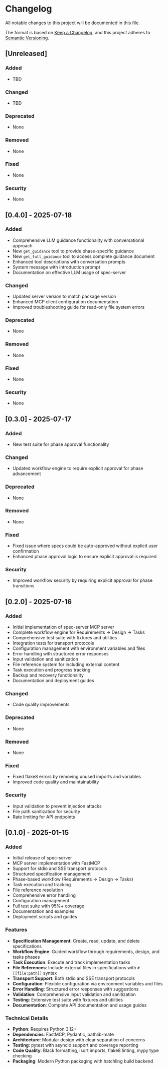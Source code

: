 # Changelog

All notable changes to this project will be documented in this file.

The format is based on [Keep a Changelog](https://keepachangelog.com/en/1.0.0/),
and this project adheres to [Semantic Versioning](https://semver.org/spec/v2.0.0.html).

## [Unreleased]

### Added
- TBD

### Changed
- TBD

### Deprecated
- None

### Removed
- None

### Fixed
- None

### Security
- None

## [0.4.0] - 2025-07-18

### Added
- Comprehensive LLM guidance functionality with conversational approach
- New `get_guidance` tool to provide phase-specific guidance
- New `get_full_guidance` tool to access complete guidance document
- Enhanced tool descriptions with conversation prompts
- System message with introduction prompt
- Documentation on effective LLM usage of spec-server

### Changed
- Updated server version to match package version
- Enhanced MCP client configuration documentation
- Improved troubleshooting guide for read-only file system errors

### Deprecated
- None

### Removed
- None

### Fixed
- None

### Security
- None

## [0.3.0] - 2025-07-17

### Added
- New test suite for phase approval functionality

### Changed
- Updated workflow engine to require explicit approval for phase advancement

### Deprecated
- None

### Removed
- None

### Fixed
- Fixed issue where specs could be auto-approved without explicit user confirmation
- Enhanced phase approval logic to ensure explicit approval is required

### Security
- Improved workflow security by requiring explicit approval for phase transitions

## [0.2.0] - 2025-07-16

### Added
- Initial implementation of spec-server MCP server
- Complete workflow engine for Requirements → Design → Tasks
- Comprehensive test suite with fixtures and utilities
- Integration tests for transport protocols
- Configuration management with environment variables and files
- Error handling with structured error responses
- Input validation and sanitization
- File reference system for including external content
- Task execution and progress tracking
- Backup and recovery functionality
- Documentation and deployment guides

### Changed
- Code quality improvements

### Deprecated
- None

### Removed
- None

### Fixed
- Fixed flake8 errors by removing unused imports and variables
- Improved code quality and maintainability

### Security
- Input validation to prevent injection attacks
- File path sanitization for security
- Rate limiting for API endpoints

## [0.1.0] - 2025-01-15

### Added
- Initial release of spec-server
- MCP server implementation with FastMCP
- Support for stdio and SSE transport protocols
- Structured specification management
- Phase-based workflow (Requirements → Design → Tasks)
- Task execution and tracking
- File reference resolution
- Comprehensive error handling
- Configuration management
- Full test suite with 95%+ coverage
- Documentation and examples
- Deployment scripts and guides

### Features
- **Specification Management**: Create, read, update, and delete specifications
- **Workflow Engine**: Guided workflow through requirements, design, and tasks phases
- **Task Execution**: Execute and track implementation tasks
- **File References**: Include external files in specifications with `#[[file:path]]` syntax
- **Transport Support**: Both stdio and SSE transport protocols
- **Configuration**: Flexible configuration via environment variables and files
- **Error Handling**: Structured error responses with suggestions
- **Validation**: Comprehensive input validation and sanitization
- **Testing**: Extensive test suite with fixtures and utilities
- **Documentation**: Complete API documentation and usage guides

### Technical Details
- **Python**: Requires Python 3.12+
- **Dependencies**: FastMCP, Pydantic, pathlib-mate
- **Architecture**: Modular design with clear separation of concerns
- **Testing**: pytest with asyncio support and coverage reporting
- **Code Quality**: Black formatting, isort imports, flake8 linting, mypy type checking
- **Packaging**: Modern Python packaging with hatchling build backend
